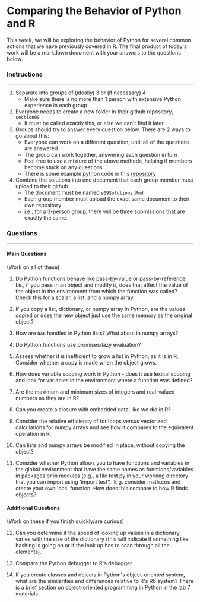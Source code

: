 # Comparing the Behavior of Python and R

This week, we will be exploring the behavior of Python for several common 
actions that we have previously covered in R. The final product of today's work 
will be a markdown document with your answers to the questions below.

### Instructions

----------

1) Separate into groups of (ideally) 3 or (if necessary) 4
    - Make sure there is no more than 1 person with extensive Python experience in each group
2) Everyone needs to create a new folder in their github repository, `section09`
    - It must be called exactly this, or else we can't find it later
3) Groups should try to answer every question below. There are 2 ways to go about this:
    - Everyone can work on a different question, until all of the questions are answered
    - The group can work together, answering each question in turn
    - Feel free to use a mixture of the above methods, helping if members become stuck
    on any questions
    - There is some example python code in this [repository](./syntax.py)
4) Combine the solutions into one document that each group member must upload to their
github.
    - The document must be named `s09Solutions.Rmd`
    - Each group member must upload the exact same document to their own repository
    - i.e., for a 3-person group, there will be three submissions that are exactly the same.

### Questions

----------

#### Main Questions

(Work on all of these)

1) Do Python functions behave like pass-by-value or pass-by-reference.  
I.e., if you pass in an object and modify it, does that affect the value of the 
object in the environment from which the function was called?  
Check this for a scalar, a list, and a numpy array.

2) If you copy a list, dictionary, or numpy array in Python, are the values copied 
or does the new object just use the same memory as the original object?

3) How are `NA`s handled in Python lists? What about in numpy arrays?

4) Do Python functions use promises/lazy evaluation?

5) Assess whether it is inefficient to grow a list in Python, as it is in R. 
Consider whether a copy is made when the object grows.

6) How does variable scoping work in Python - does it use lexical scoping and 
look for variables in the environment where a function was defined?

7) Are the maximum and minimum sizes of integers and real-valued numbers as they are in R?

8) Can you create a closure with embedded data, like we did in R?

9) Consider the relative efficiency of for loops versus vectorized calculations 
for numpy arrays and see how it compares to the equivalent operation in R. 

10) Can lists and numpy arrays be modified in place, without copying the object?

11) Consider whether Python allows you to have functions and variables in the 
global environment that have the same names as functions/variables in packages or 
in modules (e.g., a file test.py in your working directory that you can import 
using 'import test'). E.g. consider math.cos and create your own 'cos' function. 
How does this compare to how R finds objects?


#### Additional Questions

(Work on these if you finish quickly/are curious)

12) Can you determine if the speed of looking up values in a dictionary varies 
with the size of the dictionary (this will indicate if something like hashing is 
going on or if the look up has to scan through all the elements).

13) Compare the Python debugger to R's debugger.

14) If you create classes and objects in Python's object-oriented system, what are 
the similarities and differences relative to R's R6 system? There is a brief section 
on object-oriented programming in Python in the lab 7 materials.

